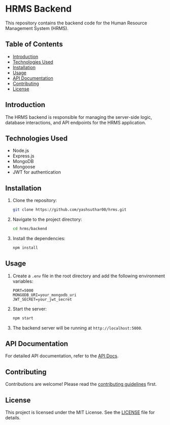 # HRMS Backend

This repository contains the backend code for the Human Resource Management System (HRMS).

## Table of Contents

- [Introduction](#introduction)
- [Technologies Used](#technologies-used)
- [Installation](#installation)
- [Usage](#usage)
- [API Documentation](#api-documentation)
- [Contributing](#contributing)
- [License](#license)

## Introduction

The HRMS backend is responsible for managing the server-side logic, database interactions, and API endpoints for the HRMS application.

## Technologies Used

- Node.js
- Express.js
- MongoDB
- Mongoose
- JWT for authentication

## Installation

1. Clone the repository:
    ```bash
    git clone https://github.com/yashsuthar00/hrms.git
    ```
2. Navigate to the project directory:
    ```bash
    cd hrms/backend
    ```
3. Install the dependencies:
    ```bash
    npm install
    ```

## Usage

1. Create a `.env` file in the root directory and add the following environment variables:
    ```
    PORT=5000
    MONGODB_URI=your_mongodb_uri
    JWT_SECRET=your_jwt_secret
    ```

2. Start the server:
    ```bash
    npm start
    ```

3. The backend server will be running at `http://localhost:5000`.

## API Documentation

For detailed API documentation, refer to the [API Docs](./docs/api.md).

## Contributing

Contributions are welcome! Please read the [contributing guidelines](./CONTRIBUTING.md) first.

## License

This project is licensed under the MIT License. See the [LICENSE](./LICENSE) file for details.